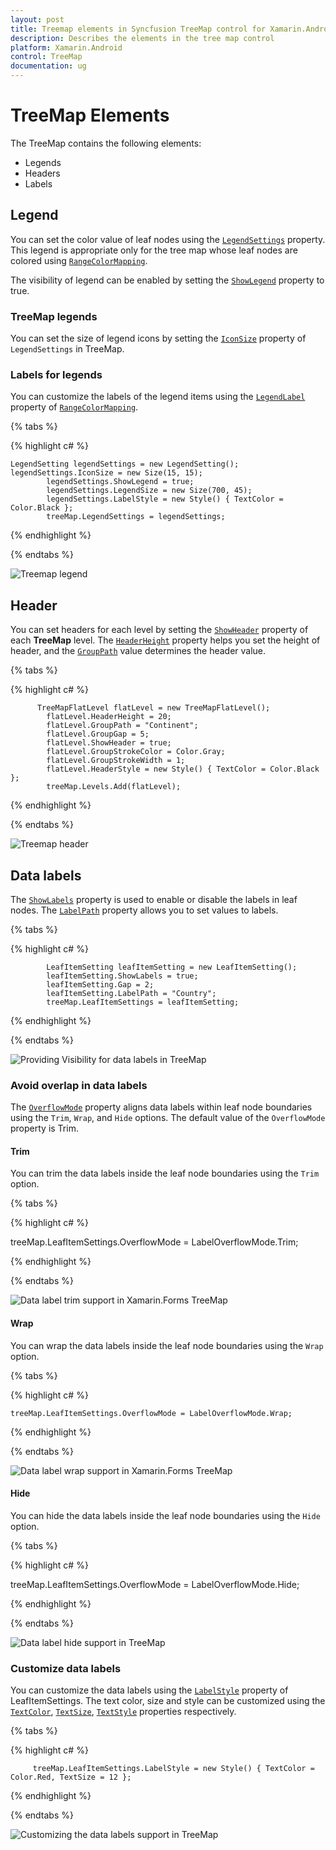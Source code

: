```yaml
---
layout: post
title: Treemap elements in Syncfusion TreeMap control for Xamarin.Android
description: Describes the elements in the tree map control
platform: Xamarin.Android
control: TreeMap
documentation: ug
---
```


# TreeMap Elements

The TreeMap contains the following elements:

* Legends
* Headers
* Labels

## Legend

You can set the color value of leaf nodes using the [`LegendSettings`](https://help.syncfusion.com/cr/cref_files/xamarin-android/Syncfusion.SfTreeMap.Android~Com.Syncfusion.Treemap.SfTreeMap~LegendSettings.html) property. This legend is appropriate only for the tree map whose leaf nodes are colored using [`RangeColorMapping`](https://help.syncfusion.com/cr/cref_files/xamarin-android/Syncfusion.SfTreeMap.Android~Com.Syncfusion.Treemap.RangeColorMapping.html).

The visibility of legend can be enabled by setting the [`ShowLegend`](https://help.syncfusion.com/cr/cref_files/xamarin-android/Syncfusion.SfTreeMap.Android~Com.Syncfusion.Treemap.LegendSetting~ShowLegend.html) property to true.

### TreeMap legends

You can set the size of legend icons by setting the [`IconSize`](https://help.syncfusion.com/cr/cref_files/xamarin-android/Syncfusion.SfTreeMap.Android~Com.Syncfusion.Treemap.LegendSetting~IconSize.html) property of `LegendSettings` in TreeMap.

### Labels for legends

You can customize the labels of the legend items using the [`LegendLabel`](https://help.syncfusion.com/cr/cref_files/xamarin-android/Syncfusion.SfTreeMap.Android~Com.Syncfusion.Treemap.Range~LegendLabel.html) property of [`RangeColorMapping`](https://help.syncfusion.com/cr/cref_files/xamarin-android/Syncfusion.SfTreeMap.Android~Com.Syncfusion.Treemap.RangeColorMapping.html). 

{% tabs %}

{% highlight c# %}

    LegendSetting legendSettings = new LegendSetting();
    legendSettings.IconSize = new Size(15, 15);
            legendSettings.ShowLegend = true;
            legendSettings.LegendSize = new Size(700, 45);
            legendSettings.LabelStyle = new Style() { TextColor = Color.Black };
            treeMap.LegendSettings = legendSettings;

{% endhighlight %}

{% endtabs %} 

![Treemap legend](Getting-Started_images/GettingStarted.jpg)

## Header

You can set headers for each level by setting the [`ShowHeader`](https://help.syncfusion.com/cr/cref_files/xamarin-android/Syncfusion.SfTreeMap.Android~Com.Syncfusion.Treemap.TreeMapLevel~ShowHeader.html) property of each **TreeMap** level. The [`HeaderHeight`](https://help.syncfusion.com/cr/cref_files/xamarin-android/Syncfusion.SfTreeMap.Android~Com.Syncfusion.Treemap.TreeMapLevel~HeaderHeight.html) property helps you set the height of header, and the [`GroupPath`](https://help.syncfusion.com/cr/cref_files/xamarin-android/Syncfusion.SfTreeMap.Android~Com.Syncfusion.Treemap.TreeMapFlatLevel~GroupPath.html) value determines the header value. 

{% tabs %}

{% highlight c# %}

          TreeMapFlatLevel flatLevel = new TreeMapFlatLevel();
            flatLevel.HeaderHeight = 20;
            flatLevel.GroupPath = "Continent";
            flatLevel.GroupGap = 5;
            flatLevel.ShowHeader = true;
            flatLevel.GroupStrokeColor = Color.Gray;
            flatLevel.GroupStrokeWidth = 1;
            flatLevel.HeaderStyle = new Style() { TextColor = Color.Black };
            treeMap.Levels.Add(flatLevel);

{% endhighlight %} 

{% endtabs %} 

![Treemap header](Getting-Started_images/Trim.png)

## Data labels

The [`ShowLabels`](https://help.syncfusion.com/cr/cref_files/xamarin-android/Syncfusion.SfTreeMap.Android~Com.Syncfusion.Treemap.LeafItemSetting~ShowLabels.html) property is used to enable or disable the labels in leaf nodes. The [`LabelPath`](https://help.syncfusion.com/cr/cref_files/xamarin-android/Syncfusion.SfTreeMap.Android~Com.Syncfusion.Treemap.LeafItemSetting~LabelPath.html) property allows you to set values to labels.

{% tabs %}

{% highlight c# %}

            LeafItemSetting leafItemSetting = new LeafItemSetting();
            leafItemSetting.ShowLabels = true;
            leafItemSetting.Gap = 2;
            leafItemSetting.LabelPath = "Country";
            treeMap.LeafItemSettings = leafItemSetting;
 
{% endhighlight %}

{% endtabs %} 

![Providing Visibility for data labels in TreeMap](Getting-Started_images/Trim.png)

### Avoid overlap in data labels

The [`OverflowMode`](https://help.syncfusion.com/cr/cref_files/xamarin-android/Syncfusion.SfTreeMap.Android~Com.Syncfusion.Treemap.LeafItemSetting~OverflowMode.html) property aligns data labels within leaf node boundaries using the `Trim`, `Wrap`, and `Hide` options. The default value of the `OverflowMode` property is Trim.

#### Trim

You can trim the data labels inside the leaf node boundaries using the `Trim` option.

{% tabs %}

{% highlight c# %}

   treeMap.LeafItemSettings.OverflowMode = LabelOverflowMode.Trim;
 
{% endhighlight %}

{% endtabs %}

![Data label trim support in Xamarin.Forms TreeMap](Getting-Started_images/Trim.png)

#### Wrap

You can wrap the data labels inside the leaf node boundaries using the `Wrap` option.

{% tabs %}

{% highlight c# %}

    treeMap.LeafItemSettings.OverflowMode = LabelOverflowMode.Wrap;
 
{% endhighlight %}

{% endtabs %}

![Data label wrap support in Xamarin.Forms TreeMap](Getting-Started_images/Wrap.png)

#### Hide

You can hide the data labels inside the leaf node boundaries using the `Hide` option. 

{% tabs %}

{% highlight c# %}

   treeMap.LeafItemSettings.OverflowMode = LabelOverflowMode.Hide;
 
{% endhighlight %}

{% endtabs %}

![Data label hide support in TreeMap](Getting-Started_images/Hide.png)

### Customize data labels

You can customize the data labels using the [`LabelStyle`](https://help.syncfusion.com/cr/cref_files/xamarin-android/Syncfusion.SfTreeMap.Android~Com.Syncfusion.Treemap.LeafItemSetting~LabelStyle.html) property of LeafItemSettings. The text color, size and style can be customized using the [`TextColor`](https://help.syncfusion.com/cr/cref_files/xamarin-android/Syncfusion.SfTreeMap.Android~Com.Syncfusion.Treemap.Style~TextColor.html), [`TextSize`](https://help.syncfusion.com/cr/cref_files/xamarin-android/Syncfusion.SfTreeMap.Android~Com.Syncfusion.Treemap.Style~TextSize.html), [`TextStyle`](https://help.syncfusion.com/cr/cref_files/xamarin-android/Syncfusion.SfTreeMap.Android~Com.Syncfusion.Treemap.Style~TextStyle.html) properties respectively.

{% tabs %}

{% highlight c# %}

         treeMap.LeafItemSettings.LabelStyle = new Style() { TextColor = Color.Red, TextSize = 12 };
 
{% endhighlight %}

{% endtabs %}

![Customizing the data labels support in TreeMap ](Getting-Started_images/LabelCustomization.png)


